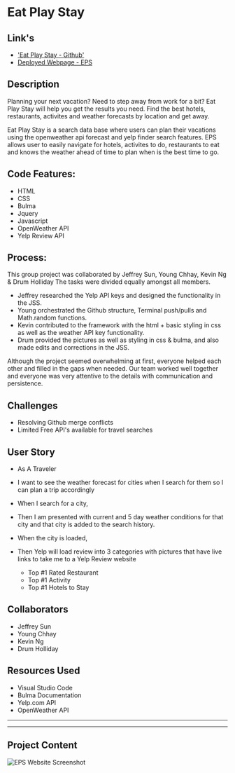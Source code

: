 # Eat Play Stay
## Link's
* ['Eat Play Stay - Github'](https://github.com/Young-Chhay/EPS)
* [Deployed Webpage - EPS](https://young-chhay.github.io/EPS/)

<!-- screen shots here -->

## Description
Planning your next vacation? Need to step away from work for a bit? Eat Play Stay will help you get the results you need. Find the best hotels, restaurants, activites and weather forecasts by location and get away.


Eat Play Stay is a search data base where users can plan their vacations using the openweather api forecast and yelp finder search features. EPS allows user to easily navigate for hotels, activites to do, restaurants to eat and knows the weather ahead of time to plan when is the best time to go. 

## Code Features:
* HTML
* CSS
* Bulma
* Jquery
* Javascript
* OpenWeather API
* Yelp Review API

## Process:
This group project was collaborated by Jeffrey Sun, Young Chhay, Kevin Ng & Drum Holliday  The tasks were divided equally amongst all members.
* Jeffrey researched the Yelp API keys and designed the functionality in the JSS.
* Young orchestrated the Github structure, Terminal push/pulls and Math.random functions.
* Kevin contributed to the framework with the html + basic styling in css as well as the weather API key functionality.
* Drum provided the pictures as well as styling in css & bulma, and also made edits and corrections in the JSS.
  
Although the project seemed overwhelming at first, everyone helped each other and filled in the gaps when needed. Our team worked well together and everyone was very attentive to the details with communication and persistence. 

## Challenges 
* Resolving Github merge conflicts 
* Limited Free API's available for travel searches

## User Story

* As A Traveler
* I want to see the weather forecast for cities when I search for them so I can plan a trip accordingly
* When I search for a city,
* Then I am presented with current and 5 day weather conditions for that city and that city is added to the search history.
* When the city is loaded,
* Then Yelp will load review into 3 categories with pictures that have live links to take me to a Yelp Review website

  * Top #1 Rated Restaurant
  * Top #1 Activity
  * Top #1 Hotels to Stay

## Collaborators
* Jeffrey Sun
* Young Chhay
* Kevin Ng
* Drum Holliday

## Resources Used
* Visual Studio Code
* Bulma Documentation
* Yelp.com API
* OpenWeather API

---
___
## Project Content

![EPS Website Screenshot](./Assets/Quiz_screenshot.JPG)

